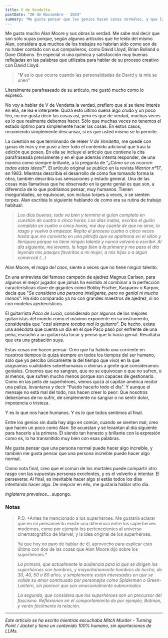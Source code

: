 ```yaml
---
title: V de Vendetta
postDate: "20 de Noviembre - 2024"
summary: "Me gusta pensar que los genios hacen cosas normales, y que la gente normal hace cosas geniales."
---
```


Me gusta mucho Alan Moore y sus obras la verdad. Me sabe mal decir que son sólo suyas porque, según algunos artículos que he leído del mismo Alan, considera que muchos de los trabajos no habrían sido como son de no haber contado con sus compañeros, como David Lloyd, Brian Bolland o Dave Gibbons. En especial vi una química y satisfacción muy buenas reflejadas en las palabras que utilizaba para hablar de su proceso creativo con David Lloyd.

> "***V*** es lo que ocurre cuando las personalidades de David y la mía se unen"

Literalmente parafraseado de su artículo, me gustó mucho como lo expresó.

No voy a hablar de V de Vendetta la verdad, prefiero que si se tiene interés en ella, se lea e interprete. Quizá esto último suena algo crudo y un poco feo, no me gusta decir las cosas así, pero es que de verdad, muchas veces es lo que realmente debemos hacer. Sólo que muchas veces no tenemos el estado óptimo para simplemente hacer las cosas. En estos casos, recomiendo simplemente descansar, si es que usted mismo se lo permite.

La cuestión es que terminando de releer *V de Vendetta*, me quedé con ganas de más y me puse a leer todo el contenido adicional que traía la edición que poseo. En ella se incluye el artículo que contiene la cita parafraseada previamente y en el que además intenta responder, de una manera como siempre brillante, a la pregunta de "*¿Cómo se os ocurren todas estas ideas?*". El artículo original se publicó en la revista *Warrior nº17*, en 1983. Mientras describía el desarrollo de cómo fue tomando forma la obra, también describía sus sensaciones y estado general. Una de las cosas más llamativas que he observado en la gente genial es que son, a diferencia de lo que podríamos pensar, muy humanos. Tienen inseguridades, se equivocan, son incluso torpes a veces, o se sienten torpes. Alan escribía lo siguiente hablando de como era su rutina de trabajo habitual:

> *Los días buenos, todo va bien y termino el guion completo en cuestión de cuatro o cinco horas. Los días malos, escribo el guión completo en cuatro o cinco horas, me doy cuenta de que no sirve, lo rasgo y vuelvo a empezar. Repito el proceso cuatro o cinco veces hasta que me convierto en una piltrafa que se apoltrona en el sillón y lloriquea porque no tiene ningún talento y nunca volverá a escribir. Al día siguiente, me levanto, lo hago bien a la primera y me paso el día leyendo mis pasajes favoritos a mi mujer, a mis hijas o a algún comercial (...)*

Alan Moore, el *mago del caos*, siente a veces que no tiene ningún talento.

En una entrevista del famoso campeón de ajedrez Magnus Carlsen, para algunos el mejor jugador que jamás ha existido al combinar a la perfección características clave de gigantes como Bobby Fischer, Kasparov o Karpov, decía que "*Se considera una persona inteligente, pero no genial ni mucho menos*". Ha sido comparado ya no con grandes maestros de ajedrez, si no con modelos ajedrecísticos.

El guitarrista *Paco de Lucía*, considerado por algunos de los mejores guitarristas del mundo como el máximo exponente en su instrumento, consideraba que "*casi siempre tocaba mal la guitarra*". De hecho, existe una anécdota que cuenta un día en el que Paco pasó por enfrente de una peña, escuchó a un guitarrista tocar y pensó que lo hacía genial. Resultaba que era una grabación suya.

Estas cosas me hacen pensar. Creo que ha habido una corriente en nuestros tiempos (o quizá siempre en todos los tiempos del ser humano, solo que yo percibo únicamente la del tiempo que vivo) en la que asignamos cualidades sobrehumanas o divinas a gente que consideramos geniales. Creemos que no sangran, que no se equivocan o que no sufren, o al menos, que sufren mucho menos porque son capaces de gestionarlo. Como en las pelis de superhéroes, vemos quizá al capitán américa recibir una paliza, levantarse y decir "Puedo hacerlo todo el día". Y aunque el mensaje no está mal del todo, nos hacen creer lo peor: Que nosotros deberíamos de no sufrir, de simplemente no sangrar o no sentir dolor, impotencia o tristeza.

Y es lo que nos hace humanos. Y es lo que todos sentimos al final.

Entre los genios sin duda hay algo en común, cuando se sienten mal, creo que hacen un poco como Alan: Se acuestan y se levantan al día siguiente para hacerlo a la primera. Él siendo tan honesto y brillante con la expresión como es, lo ha transmitido muy bien con esas palabras.

Me gusta pensar que una persona normal puede hacer algo increíble, y también me gusta pensar que una persona increíble puede hacer algo normal.
  
Como nota final, creo que el común de los mortales puede compartir otro rasgo con las supuestas personas excelentes, y es el volverlo a intentar. El perseverar. Al final, es inevitable hacer algo si estás todos los días intentando hacer algo. De mejorar en ello, me gustaría hablar otro día.

*Inglaterra prevalece*... supongo.

###  Notas

> P.D. *Antes he mencionado a los superhéroes. Me gustaría aclarar que en mi pensamiento existe una diferencia entre los superhéroes modernos, como por ejemplo los pertenecientes al universo cinematográfico de Marvel, y la idea original de los superhéroes.
>
> Ya que hoy no paro de hablar de él, aprovecho para explicar esto último con dos de las cosas que Alan Moore dijo sobre los superhéroes.*
>
> *La primera, que actualmente la audiencia para la que se dirigen los superhéroes son hombres, y mayoritariamente hombres de hecho, de 30, 40, 50 o 60 años, y simplemente están interesados en que se valide su amor continuado por personajes como Spiderman o Green-Lantern, sin parecer que son emocionalmente subnormales*
>
> *La segunda, que considera que los superhéroes son un precursor del fascismo. Reflexionen en el comportamiento de por ejemplo, Batman, y verán fácilmente la relación.*

- - -

*Este artículo se ha escrito mientras escuchaba Mitch Murder - Turning Point / Jacket y tiene un contenido 100% humano, sin aportaciones de LLMs.*